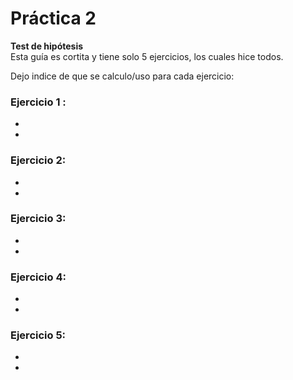 # Práctica 2
**Test de hipótesis**  
Esta guía es cortita y tiene solo 5 ejercicios, los cuales hice todos. 

Dejo indice de que se calculo/uso para cada ejercicio:  

### Ejercicio 1 :
* 
* 

### Ejercicio 2: 
* 
* 

### Ejercicio 3: 
* 
* 

### Ejercicio 4: 
* 
* 

### Ejercicio 5: 
* 
* 
